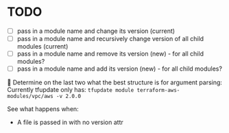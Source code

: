 # TODO

- [ ] pass in a module name and change its version (current)
- [ ] pass in a module name and recursively change version of all child modules (current)
- [ ] pass in a module name and remove its version (new) - for all child modules?
- [ ] pass in a module name and add its version (new) - for all child modules?

🤔 Determine on the last two what the best structure is for argument parsing:
Currently tfupdate only has: `tfupdate module terraform-aws-modules/vpc/aws -v 2.0.0`

See what happens when:

- A file is passed in with no version attr
